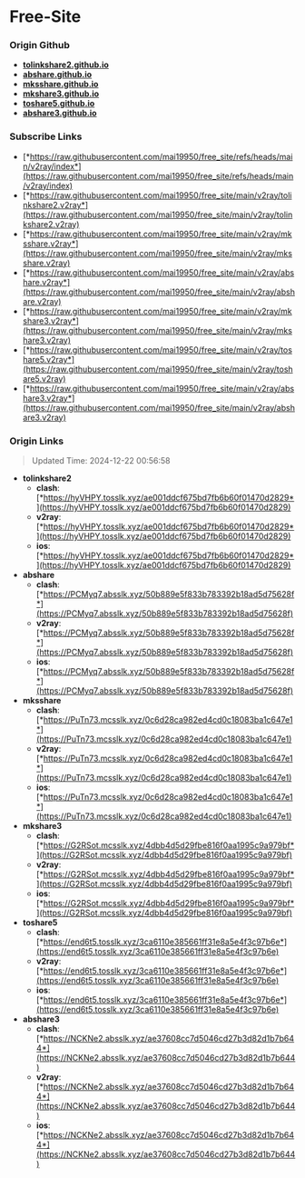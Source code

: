 # Free-Site

### Origin Github

- [**tolinkshare2.github.io**](https://github.com/tolinkshare2/tolinkshare2.github.io)
- [**abshare.github.io**](https://github.com/abshare/abshare.github.io)
- [**mksshare.github.io**](https://github.com/mksshare/mksshare.github.io)
- [**mkshare3.github.io**](https://github.com/mkshare3/mkshare3.github.io)
- [**toshare5.github.io**](https://github.com/toshare5/toshare5.github.io)
- [**abshare3.github.io**](https://github.com/abshare3/abshare3.github.io)

### Subscribe Links

- [*https://raw.githubusercontent.com/mai19950/free_site/refs/heads/main/v2ray/index*](https://raw.githubusercontent.com/mai19950/free_site/refs/heads/main/v2ray/index)
- [*https://raw.githubusercontent.com/mai19950/free_site/main/v2ray/tolinkshare2.v2ray*](https://raw.githubusercontent.com/mai19950/free_site/main/v2ray/tolinkshare2.v2ray)
- [*https://raw.githubusercontent.com/mai19950/free_site/main/v2ray/mksshare.v2ray*](https://raw.githubusercontent.com/mai19950/free_site/main/v2ray/mksshare.v2ray)
- [*https://raw.githubusercontent.com/mai19950/free_site/main/v2ray/abshare.v2ray*](https://raw.githubusercontent.com/mai19950/free_site/main/v2ray/abshare.v2ray)
- [*https://raw.githubusercontent.com/mai19950/free_site/main/v2ray/mkshare3.v2ray*](https://raw.githubusercontent.com/mai19950/free_site/main/v2ray/mkshare3.v2ray)
- [*https://raw.githubusercontent.com/mai19950/free_site/main/v2ray/toshare5.v2ray*](https://raw.githubusercontent.com/mai19950/free_site/main/v2ray/toshare5.v2ray)
- [*https://raw.githubusercontent.com/mai19950/free_site/main/v2ray/abshare3.v2ray*](https://raw.githubusercontent.com/mai19950/free_site/main/v2ray/abshare3.v2ray)

### Origin Links

> Updated Time: 2024-12-22 00:56:58

- **tolinkshare2**
  - **clash**: [*https://hyVHPY.tosslk.xyz/ae001ddcf675bd7fb6b60f01470d2829*](https://hyVHPY.tosslk.xyz/ae001ddcf675bd7fb6b60f01470d2829)
  - **v2ray**: [*https://hyVHPY.tosslk.xyz/ae001ddcf675bd7fb6b60f01470d2829*](https://hyVHPY.tosslk.xyz/ae001ddcf675bd7fb6b60f01470d2829)
  - **ios**: [*https://hyVHPY.tosslk.xyz/ae001ddcf675bd7fb6b60f01470d2829*](https://hyVHPY.tosslk.xyz/ae001ddcf675bd7fb6b60f01470d2829)
- **abshare**
  - **clash**: [*https://PCMyq7.absslk.xyz/50b889e5f833b783392b18ad5d75628f*](https://PCMyq7.absslk.xyz/50b889e5f833b783392b18ad5d75628f)
  - **v2ray**: [*https://PCMyq7.absslk.xyz/50b889e5f833b783392b18ad5d75628f*](https://PCMyq7.absslk.xyz/50b889e5f833b783392b18ad5d75628f)
  - **ios**: [*https://PCMyq7.absslk.xyz/50b889e5f833b783392b18ad5d75628f*](https://PCMyq7.absslk.xyz/50b889e5f833b783392b18ad5d75628f)
- **mksshare**
  - **clash**: [*https://PuTn73.mcsslk.xyz/0c6d28ca982ed4cd0c18083ba1c647e1*](https://PuTn73.mcsslk.xyz/0c6d28ca982ed4cd0c18083ba1c647e1)
  - **v2ray**: [*https://PuTn73.mcsslk.xyz/0c6d28ca982ed4cd0c18083ba1c647e1*](https://PuTn73.mcsslk.xyz/0c6d28ca982ed4cd0c18083ba1c647e1)
  - **ios**: [*https://PuTn73.mcsslk.xyz/0c6d28ca982ed4cd0c18083ba1c647e1*](https://PuTn73.mcsslk.xyz/0c6d28ca982ed4cd0c18083ba1c647e1)
- **mkshare3**
  - **clash**: [*https://G2RSot.mcsslk.xyz/4dbb4d5d29fbe816f0aa1995c9a979bf*](https://G2RSot.mcsslk.xyz/4dbb4d5d29fbe816f0aa1995c9a979bf)
  - **v2ray**: [*https://G2RSot.mcsslk.xyz/4dbb4d5d29fbe816f0aa1995c9a979bf*](https://G2RSot.mcsslk.xyz/4dbb4d5d29fbe816f0aa1995c9a979bf)
  - **ios**: [*https://G2RSot.mcsslk.xyz/4dbb4d5d29fbe816f0aa1995c9a979bf*](https://G2RSot.mcsslk.xyz/4dbb4d5d29fbe816f0aa1995c9a979bf)
- **toshare5**
  - **clash**: [*https://end6t5.tosslk.xyz/3ca6110e385661ff31e8a5e4f3c97b6e*](https://end6t5.tosslk.xyz/3ca6110e385661ff31e8a5e4f3c97b6e)
  - **v2ray**: [*https://end6t5.tosslk.xyz/3ca6110e385661ff31e8a5e4f3c97b6e*](https://end6t5.tosslk.xyz/3ca6110e385661ff31e8a5e4f3c97b6e)
  - **ios**: [*https://end6t5.tosslk.xyz/3ca6110e385661ff31e8a5e4f3c97b6e*](https://end6t5.tosslk.xyz/3ca6110e385661ff31e8a5e4f3c97b6e)
- **abshare3**
  - **clash**: [*https://NCKNe2.absslk.xyz/ae37608cc7d5046cd27b3d82d1b7b644*](https://NCKNe2.absslk.xyz/ae37608cc7d5046cd27b3d82d1b7b644)
  - **v2ray**: [*https://NCKNe2.absslk.xyz/ae37608cc7d5046cd27b3d82d1b7b644*](https://NCKNe2.absslk.xyz/ae37608cc7d5046cd27b3d82d1b7b644)
  - **ios**: [*https://NCKNe2.absslk.xyz/ae37608cc7d5046cd27b3d82d1b7b644*](https://NCKNe2.absslk.xyz/ae37608cc7d5046cd27b3d82d1b7b644)
